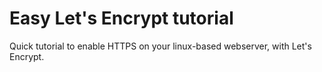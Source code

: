 # Easy Let's Encrypt tutorial
Quick tutorial to enable HTTPS on your linux-based webserver, with Let's Encrypt.
